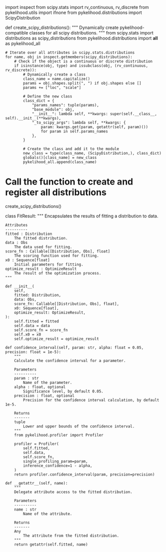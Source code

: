 import inspect
from scipy.stats import rv_continuous, rv_discrete
from pykelihood.utils import ifnone
from pykelihood.distributions import ScipyDistribution

def create_scipy_distributions():
    """
    Dynamically create pykelihood-compatible classes for all scipy distributions.
    """
    from scipy.stats import distributions as scipy_distributions
    from pykelihood.distributions import __all__ as pykelihood_all

    # Iterate over all attributes in scipy.stats.distributions
    for name, obj in inspect.getmembers(scipy_distributions):
        # Check if the object is a continuous or discrete distribution
        if isinstance(obj, type) and issubclass(obj, (rv_continuous, rv_discrete)):
            # Dynamically create a class
            class_name = name.capitalize()
            params = obj.shapes.split(", ") if obj.shapes else []
            params += ["loc", "scale"]

            # Define the new class
            class_dict = {
                "params_names": tuple(params),
                "base_module": obj,
                "__init__": lambda self, **kwargs: super(self.__class__, self).__init__(**kwargs),
                "_to_scipy_args": lambda self, **kwargs: {
                    param: kwargs.get(param, getattr(self, param)())
                    for param in self.params_names
                },
            }

            # Create the class and add it to the module
            new_class = type(class_name, (ScipyDistribution,), class_dict)
            globals()[class_name] = new_class
            pykelihood_all.append(class_name)

# Call the function to create and register all distributions
create_scipy_distributions()

class FitResult:
    """
    Encapsulates the results of fitting a distribution to data.

    Attributes
    ----------
    fitted : Distribution
        The fitted distribution.
    data : Obs
        The data used for fitting.
    score_fn : Callable[[Distribution, Obs], float]
        The scoring function used for fitting.
    x0 : Sequence[float]
        Initial parameters for fitting.
    optimize_result : OptimizeResult
        The result of the optimization process.
    """

    def __init__(
        self,
        fitted: Distribution,
        data: Obs,
        score_fn: Callable[[Distribution, Obs], float],
        x0: Sequence[float],
        optimize_result: OptimizeResult,
    ):
        self.fitted = fitted
        self.data = data
        self.score_fn = score_fn
        self.x0 = x0
        self.optimize_result = optimize_result

    def confidence_interval(self, param: str, alpha: float = 0.05, precision: float = 1e-5):
        """
        Calculate the confidence interval for a parameter.

        Parameters
        ----------
        param : str
            Name of the parameter.
        alpha : float, optional
            Significance level, by default 0.05.
        precision : float, optional
            Precision for the confidence interval calculation, by default 1e-5.

        Returns
        -------
        tuple
            Lower and upper bounds of the confidence interval.
        """
        from pykelihood.profiler import Profiler

        profiler = Profiler(
            self.fitted,
            self.data,
            self.score_fn,
            single_profiling_param=param,
            inference_confidence=1 - alpha,
        )
        return profiler.confidence_interval(param, precision=precision)

    def __getattr__(self, name):
        """
        Delegate attribute access to the fitted distribution.

        Parameters
        ----------
        name : str
            Name of the attribute.

        Returns
        -------
        Any
            The attribute from the fitted distribution.
        """
        return getattr(self.fitted, name)